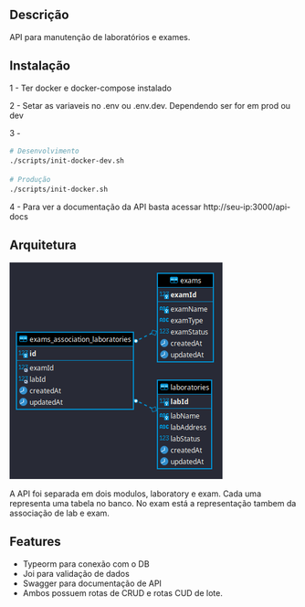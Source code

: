 ## Descrição

API para manutenção de laboratórios e exames.

## Instalação

1 - Ter docker e docker-compose instalado

2 - Setar as variaveis no .env ou .env.dev. Dependendo ser for em prod ou dev

3 -

```bash
# Desenvolvimento
./scripts/init-docker-dev.sh

# Produção
./scripts/init-docker.sh
```

4 - Para ver a documentação da API basta acessar http://seu-ip:3000/api-docs

## Arquitetura

![Alt text](photos/2021-09-28_13-21.png)

A API foi separada em dois modulos, laboratory e exam. Cada uma representa uma tabela no banco. No exam está a representação tambem da associação de lab e exam.

## Features

- Typeorm para conexão com o DB
- Joi para validação de dados
- Swagger para documentação de API
- Ambos possuem rotas de CRUD e rotas CUD de lote.
